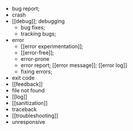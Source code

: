 - bug report;
- crash
- [[debug]]; debugging
    - bug fixes;
    - tracking bugs;
- error
    - [[error experimentation]];
    - [[error-free]];
    - error-prone
    - error report; [[error message]]; [[error log]]
    - fixing errors; 
- exit code
- [[feedback]]
- file not found
- [[log]]
- [[sanitization]]
- traceback
- [[troubleshooting]]
- unresponsive
